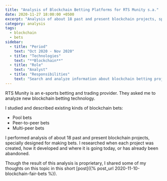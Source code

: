 ```yaml
---
title: "Analysis of Blockchain Betting Platforms for RTS Munity s.a."
date: 2020-11-27 18:00:00 +0500
excerpt: "Analysis of about 18 past and present blockchain projects, specially designed for making bets"
category: analysis
tags:
  - blockchain
  - bets
sidebar:
  - title: "Period"
    text: "Oct 2020 - Nov 2020"
  - title: "Technologies"
    text: "**Blockchain**"
  - title: "Role"
    text: "Analyst"
  - title: "Responsibilities"
    text: "Search and analyze information about blockchain betting projects"
---
```


RTS Munity is an e-sports betting and trading provider.
They asked me to analyze new blockchain betting technology.

I studied and described existing kinds of blockchain bets:

- Pool bets 
- Peer-to-peer bets 
- Multi-peer bets

I performed analysis of about 18 past and present blockchain projects,
specially designed for making bets.
I researched when each project was created, how it developed and where it is going today,
or has already been abandoned.

Though the result of this analysis is proprietary,
I shared some of my thoughts on this topic in this short
[post]({% post_url 2020-11-10-blockchain-fair-bets %}).
